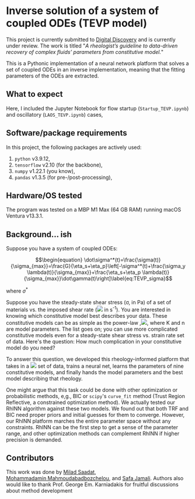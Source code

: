 # Inverse solution of a system of coupled ODEs (TEVP model)
This project is currently submitted to [Digital Discovery](https://www.rsc.org/journals-books-databases/about-journals/digital-discovery) and is currently under review. The work is titled "*A rheologist’s guideline to data-driven recovery of complex fluids’ parameters from constitutive model.*"

This is a Pythonic implementation of a neural network platform that solves a set of coupled ODEs in an inverse implementation, meaning that the fitting parameters of the ODEs are extracted.

## What to expect
Here, I included the Jupyter Notebook for flow startup (`Startup_TEVP.ipynb`) and oscillatory (`LAOS_TEVP.ipynb`) cases,

## Software/package requirements
In this project, the following packages are actively used:
1. `python` v3.9.12, 
2. `tensorflow` v2.10 (for the backbone),
3. `numpy` v1.22.1 (you know),
4. `pandas` v1.3.5 (for pre-/post-processing),

## Hardware/OS tested
The program was tested on a MBP M1 Max (64 GB RAM) running macOS Ventura v13.3.1.

## Background... ish

Suppose you have a system of coupled ODEs:
```math
\begin{equation}
\dot\sigma^*(t)=\frac{\sigma(t)}{\sigma_{max}}=\frac{G}{\eta_s+\eta_p}\left[-\sigma^*(t)+\frac{\sigma_y \lambda(t)}{\sigma_{max}}+\frac{\eta_s+\eta_p \lambda(t)}{\sigma_{max}}\dot\gamma(t)\right]\label{eq:TEVP_sigma}
```
where $\sigma^*$

Suppose you have the steady-state shear stress (&sigma;, in Pa) of a set of materials vs. the imposed shear rate (<img src="https://render.githubusercontent.com/render/math?math=\dot{\gamma}"> in s<sup>-1</sup>). You are interested in knowing which constitutive model best describes your data. These constitutive models can be as simple as the power-law ,<img src="https://render.githubusercontent.com/render/math?math=\sigma=K\dot{\gamma}^n">, where K and n are model parameters. The list goes on; you can use more complicated constitutive models even for a steady-state shear stress vs. strain rate set of data. Here's the question: How much complication in your constitutive model do you need?

To answer this question, we developed this rheology-informed platform that takes in a <img src="https://render.githubusercontent.com/render/math?math=\sigma-\dot{\gamma}"> set of data, trains a neural net, learns the parameters of nine constitutive models, and finally hands the model parameters and the best model describing that rheology.

One might argue that this task could be done with other optimization or probabilistic methods, e,g., BIC or `scipy`'s `curve_fit` method (Trust Region Reflective, a constrained optimization method). We actually tested our RhINN algorithm against these two models. We found out that both TRF and BIC need proper priors and initial guesses for them to converge. However, our RhINN platform marches the entire parameter space without any constraints. RhINN can be the first step to get a sense of the parameter range, and other optimization methods can complement RhINN if higher precision is demanded.


## Contributors
This work was done by [Milad Saadat](https://scholar.google.com/citations?user=PPLvVmEAAAAJ&hl=en&authuser=1), [Mohammadamin Mahmoudabadbozchelou](https://scholar.google.com/citations?user=C57oydEAAAAJ&hl=en), and [Safa Jamali](https://scholar.google.com/citations?user=D1asaYIAAAAJ&hl=en). Authors also would like to thank Prof. George Em. Karniadakis for fruitful discussions about method development
